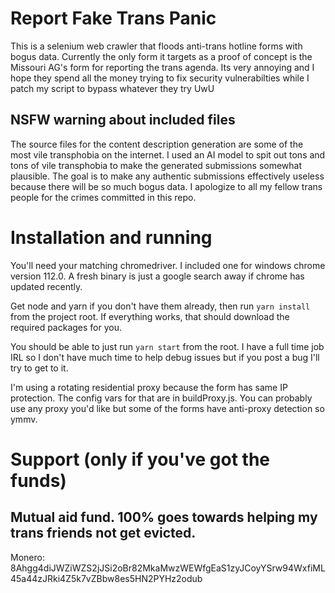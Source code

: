 # Report Fake Trans Panic
This is a selenium web crawler that floods anti-trans hotline forms with bogus data. Currently the only form it targets as a proof of concept 
is the Missouri AG's form for reporting the trans agenda. Its very annoying and I hope they spend all the money trying to fix security 
vulnerabilties while I patch my script to bypass whatever they try UwU

## NSFW warning about included files
The source files for the content description generation are some of the most vile transphobia on the internet. I used an AI model 
to spit out tons and tons of vile transphobia to make the generated submissions somewhat plausible. The goal is to make any authentic
submissions effectively useless because there will be so much bogus data. I apologize to all my fellow trans people for the crimes committed
in this repo.

# Installation and running
You'll need your matching chromedriver. I included one for windows chrome version 112.0. A fresh binary is just a google 
search away if chrome has updated recently.

Get node and yarn if you don't have them already, then run `yarn install` from the project root. If
everything works, that should download the required packages for you.

You should be able to just run `yarn start` from the root. I have a full time job IRL so I don't have
much time to help debug issues but if you post a bug I'll try to get to it.

I'm using a rotating residential proxy because the form has same IP protection. The config vars 
for that are in buildProxy.js. You can probably use any proxy you'd like but some of the forms 
have anti-proxy detection so ymmv.

# Support (only if you've got the funds)
## Mutual aid fund. 100% goes towards helping my trans friends not get evicted.
Monero: 8Ahgg4diJWZiWZS2jJSi2oBr82MkaMwzWEWfgEaS1zyJCoyYSrw94WxfiML45a44zJRki4Z5k7vZBbw8es5HN2PYHz2odub